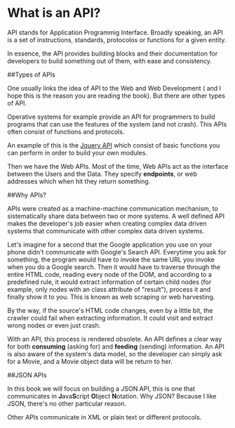 # What is an API?

API stands for Application Programmig Interface. Broadly speaking, an API is a set of instructions, standards, protocolos or functions for a given entity.

In essence, the API provides building blocks and their documentation for developers to build something out of them, with ease and consistency.

##Types of APIs

One usually links the idea of API to the Web and Web Development ( and I hope this is the reason you are reading the book). But there are other types of API.

Operative systems for example provide an API for programmers to build programs that can use the features of the system (and not crash). This APIs often consist of functions and protocols.

An example of this is the [Jquery API](http://api.jquery.com/) which consist of basic functions you can perform in order to build your own modules.

Then we have the Web APIs. Most of the time, Web APIs act as the interface between the Users and the Data. They specify **endpoints**, or web addresses which when hit they return something.


##Why APIs?

APIs were created as a machine-machine communication mechanism, to sistematically share data between two or more systems. A well defined API makes the developer's job easier when creating complex data driven systems that communicate with other complex data driven systems.

Let's imagine for a second that the Google application you use on your phone didn't communicate with Google's Search API.
Everytime you ask for something, the program would have to invoke the same URL you invoke when you do a Google search. Then it would have to traverse through the entire HTML code, reading every node of the DOM, and according to a predefined rule, it would extract information of certain child nodes (for example, only nodes with an class attribute of "result"), process it and finally show it to you. This is known as web scraping or web harvesting.

By the way, if the source's HTML code changes, even by a little bit, the crawler could fail when extracting information. It could visit and extract wrong nodes or even just crash.

With an API, this process is rendered obsolete. An API defines a clear way for both **consuming** (asking for) and **feeding** (sending)  information. An API is also aware of the system's data model, so the developer can simply ask for a Movie, and a Movie object data will be return to her.


##JSON APIs

In this book we will focus on building a JSON API, this is one that communicates in **J**ava**S**cript **O**bject **N**otation. Why JSON? Because I like JSON, there's no other particular reason.

Other APIs communicate in XML or plain text or different protocols.

